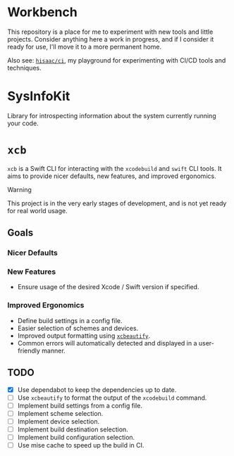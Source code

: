 # Workbench

This repository is a place for me to experiment with new tools and little projects. Consider anything here a work in progress, and if I consider it ready for use, I'll move it to a more permanent home.

Also see: [`hisaac/ci`](https://github.com/hisaac/ci), my playground for experimenting with CI/CD tools and techniques.

# SysInfoKit

Library for introspecting information about the system currently running your code.

# `xcb`

`xcb` is a Swift CLI for interacting with the `xcodebuild` and `swift` CLI tools. It aims to provide nicer defaults, new features, and improved ergonomics.

> [!WARNING]
> This project is in the very early stages of development, and is not yet ready for real world usage.

## Goals

### Nicer Defaults

### New Features

- Ensure usage of the desired Xcode / Swift version if specified.

### Improved Ergonomics

- Define build settings in a config file.
- Easier selection of schemes and devices.
- Improved output formatting using [`xcbeautify`](https://github.com/cpisciotta/xcbeautify/).
- Common errors will automatically detected and displayed in a user-friendly manner.

## TODO

- [x] Use dependabot to keep the dependencies up to date.
- [ ] Use `xcbeautify` to format the output of the `xcodebuild` command.
- [ ] Implement build settings from a config file.
- [ ] Implement scheme selection.
- [ ] Implement device selection.
- [ ] Implement build destination selection.
- [ ] Implement build configuration selection.
- [ ] Use mise cache to speed up the build in CI.
